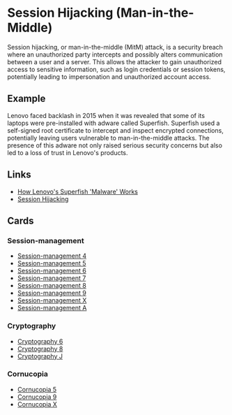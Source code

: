 # Session Hijacking (Man-in-the-Middle)

Session hijacking, or man-in-the-middle (MitM) attack, is a security breach where an unauthorized party intercepts and possibly alters communication between a user and a server. This allows the attacker to gain unauthorized access to sensitive information, such as login credentials or session tokens, potentially leading to impersonation and unauthorized account access.

## Example

Lenovo faced backlash in 2015 when it was revealed that some of its laptops were pre-installed with adware called Superfish. Superfish used a self-signed root certificate to intercept and inspect encrypted connections, potentially leaving users vulnerable to man-in-the-middle attacks. The presence of this adware not only raised serious security concerns but also led to a loss of trust in Lenovo's products.

## Links

- [How Lenovo's Superfish 'Malware' Works](https://www.forbes.com/sites/thomasbrewster/2015/02/19/superfish-need-to-know/)
- [Session Hijacking](https://usa.kaspersky.com/resource-center/definitions/what-is-session-hijacking)

## Cards


### Session-management

- [Session-management 4](/cards/SM4)
- [Session-management 5](/cards/SM5)
- [Session-management 6](/cards/SM6)
- [Session-management 7](/cards/SM7)
- [Session-management 8](/cards/SM8)
- [Session-management 9](/cards/SM9)
- [Session-management X](/cards/SMX)
- [Session-management A](/cards/SMA)

### Cryptography

- [Cryptography 6](/cards/CR6)
- [Cryptography 8](/cards/CR8)
- [Cryptography J](/cards/CRJ)

### Cornucopia

- [Cornucopia 5](/cards/C5)
- [Cornucopia 9](/cards/C9)
- [Cornucopia X](/cards/CX)
